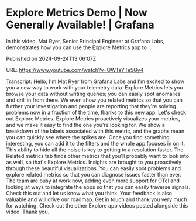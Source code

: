 # Explore Metrics Demo | Now Generally Available! | Grafana

In this video, Mat Ryer, Senior Principal Engineer at Grafana Labs, demonstrates how you can use the Explore Metrics app to ...

Published on 2024-09-24T13:06:07Z

URL: https://www.youtube.com/watch?v=UWTsYTe5Gy4

Transcript: Hello, I'm Mat Ryer from Grafana Labs and I'm
excited to show you a new way to work with your telemetry data. Explore Metrics lets you browse
your data without writing queries; you can easily spot anomalies
and drill in from there. We even show you related metrics so that
you can further your investigation and people are reporting that they're
solving problems now in a fraction of the time, thanks to this new app.
Let's check out Explore Metrics. Explore Metrics proactively
visualizes your metrics, and we make it easy to find
the one you're looking for. We show a breakdown of the labels
associated with this metric, and the graphs mean you can
quickly see where the spikes are. Once you find something interesting, you can add it to the filters and
the whole app focuses in on it. This ability to hide all the noise is
key to getting to a resolution faster. The Related metrics tab finds other
metrics that you'll probably want to look into as well, so that's Explore Metrics. Insights are brought to you proactively
through these beautiful visualizations. You can easily spot problems and
explore related metrics so that you can diagnose issues faster than ever.
The team are busy at work now, adding even more support for OTel and
looking at ways to integrate the apps so that you can easily traverse signals. Check this out and let
us know what you think. Your feedback is also valuable
and will drive our roadmap. Get in touch and thank you
very much for watching. Check out the other Explore app videos
posted alongside this video. Thank you.

